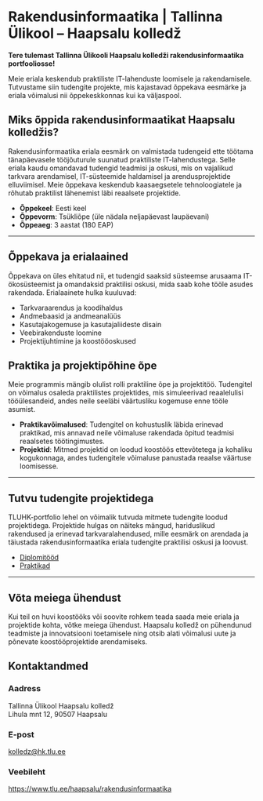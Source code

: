 # Rakendusinformaatika | Tallinna Ülikool – Haapsalu kolledž

**Tere tulemast Tallinna Ülikooli Haapsalu kolledži rakendusinformaatika portfooliosse!**

Meie eriala keskendub praktiliste IT-lahenduste loomisele ja rakendamisele. Tutvustame siin tudengite projekte, mis kajastavad õppekava eesmärke ja eriala võimalusi nii õppekeskkonnas kui ka väljaspool.

## Miks õppida rakendusinformaatikat Haapsalu kolledžis?

Rakendusinformaatika eriala eesmärk on valmistada tudengeid ette töötama tänapäevasele tööjõuturule suunatud praktiliste IT-lahendustega. Selle eriala kaudu omandavad tudengid teadmisi ja oskusi, mis on vajalikud tarkvara arendamisel, IT-süsteemide haldamisel ja arendusprojektide elluviimisel. Meie õppekava keskendub kaasaegsetele tehnoloogiatele ja rõhutab praktilist lähenemist läbi reaalsete projektide.

- **Õppekeel**: Eesti keel
- **Õppevorm**: Tsükliõpe (üle nädala neljapäevast laupäevani)
- **Õppeaeg**: 3 aastat (180 EAP)

---

## Õppekava ja erialaained

Õppekava on üles ehitatud nii, et tudengid saaksid süsteemse arusaama IT-ökosüsteemist ja omandaksid praktilisi oskusi, mida saab kohe tööle asudes rakendada. Erialaainete hulka kuuluvad:

- Tarkvaraarendus ja koodihaldus
- Andmebaasid ja andmeanalüüs
- Kasutajakogemuse ja kasutajaliideste disain
- Veebirakenduste loomine
- Projektijuhtimine ja koostööoskused

## Praktika ja projektipõhine õpe

Meie programmis mängib olulist rolli praktiline õpe ja projektitöö. Tudengitel on võimalus osaleda praktilistes projektides, mis simuleerivad reaalelulisi tööülesandeid, andes neile seeläbi väärtusliku kogemuse enne tööle asumist.

- **Praktikavõimalused**: Tudengitel on kohustuslik läbida erinevad praktikad, mis annavad neile võimaluse rakendada õpitud teadmisi reaalsetes töötingimustes.
- **Projektid**: Mitmed projektid on loodud koostöös ettevõtetega ja kohaliku kogukonnaga, andes tudengitele võimaluse panustada reaalse väärtuse loomisesse.

---

## Tutvu tudengite projektidega

TLUHK-portfolio lehel on võimalik tutvuda mitmete tudengite loodud projektidega. Projektide hulgas on näiteks mängud, hariduslikud rakendused ja erinevad tarkvaralahendused, mille eesmärk on arendada ja täiustada rakendusinformaatika eriala tudengite praktilisi oskusi ja loovust.

- [Diplomitööd](https://github.com/TLUHK-Portfolio/Portfoolio/blob/main/RIF/diplomitood/README.md)
- [Praktikad](https://github.com/TLUHK-Portfolio/Portfoolio/blob/main/RIF/praktikad/README.md)

---

## Võta meiega ühendust

Kui teil on huvi koostööks või soovite rohkem teada saada meie eriala ja projektide kohta, võtke meiega ühendust. Haapsalu kolledž on pühendunud teadmiste ja innovatsiooni toetamisele ning otsib alati võimalusi uute ja põnevate koostööprojektide arendamiseks.

## Kontaktandmed

### Aadress

Tallinna Ülikool Haapsalu kolledž  
Lihula mnt 12, 90507 Haapsalu

### E-post

<kolledz@hk.tlu.ee>

### Veebileht

<https://www.tlu.ee/haapsalu/rakendusinformaatika>
